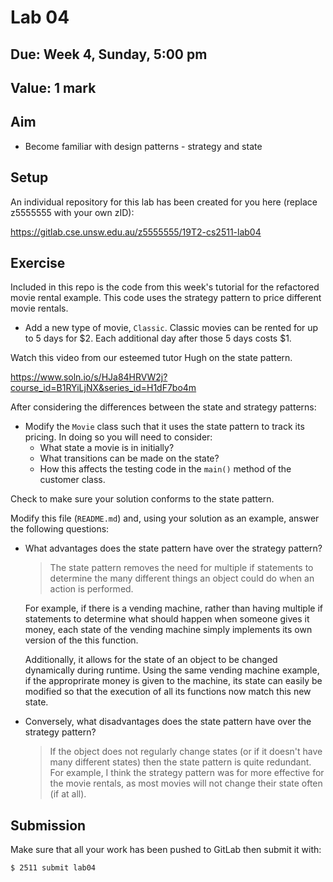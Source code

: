 # Lab 04

## Due: Week 4, Sunday, 5:00 pm

## Value: 1 mark

## Aim

* Become familiar with design patterns - strategy and state

## Setup

An individual repository for this lab has been created for you here (replace z5555555 with your own zID):

https://gitlab.cse.unsw.edu.au/z5555555/19T2-cs2511-lab04

## Exercise

Included in this repo is the code from this week's tutorial for the refactored movie rental example. This code uses the strategy pattern to price different movie rentals.

* Add a new type of movie, `Classic`. Classic movies can be rented for up to 5 days for $2. Each additional day after those 5 days costs $1.

Watch this video from our esteemed tutor Hugh on the state pattern.

https://www.soln.io/s/HJa84HRVW2j?course_id=B1RYiLjNX&series_id=H1dF7bo4m

After considering the differences between the state and strategy patterns:

* Modify the `Movie` class such that it uses the state pattern to track its pricing. In doing so you will need to consider:
  * What state a movie is in initially?
  * What transitions can be made on the state?
  * How this affects the testing code in the `main()` method of the customer class.

Check to make sure your solution conforms to the state pattern.

Modify this file (`README.md`) and, using your solution as an example, answer the following questions:

* What advantages does the state pattern have over the strategy pattern?

    > The state pattern removes the need for multiple if statements to determine the many different things
    an object could do when an action is performed. 
    
    For example, if there is a vending machine, rather than having multiple if statements to determine 
    what should happen when someone gives it money, each state of the vending machine simply implements 
    its own version of the this function.
    
    Additionally, it allows for the state of an object to be changed dynamically during runtime. Using
    the same vending machine example, if the approprirate money is given to the machine, its state can 
    easily be modified so that the execution of all its functions now match this new state.

* Conversely, what disadvantages does the state pattern have over the strategy pattern?

    > If the object does not regularly change states (or if it doesn't have many different states) then the 
    state pattern is quite redundant. For example, I think the strategy pattern was for more effective for
    the movie rentals, as most movies will not change their state often (if at all).

## Submission

Make sure that all your work has been pushed to GitLab then submit it with:

```bash
$ 2511 submit lab04
```
